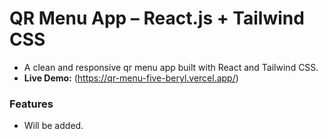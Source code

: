 # QR Menu App – React.js + Tailwind CSS
- A clean and responsive qr menu app built with React and Tailwind CSS.
- **Live Demo:** (https://qr-menu-five-beryl.vercel.app/)

### Features
- Will be added.
